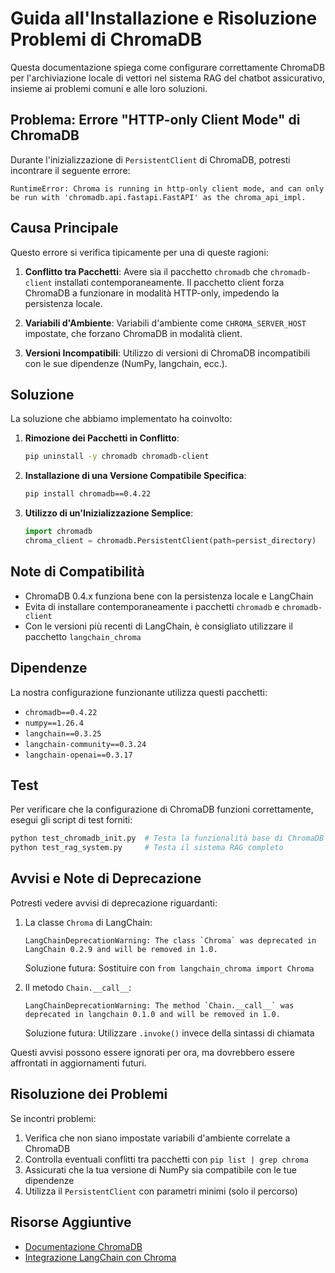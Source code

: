 # Guida all'Installazione e Risoluzione Problemi di ChromaDB

Questa documentazione spiega come configurare correttamente ChromaDB per l'archiviazione locale di vettori nel sistema RAG del chatbot assicurativo, insieme ai problemi comuni e alle loro soluzioni.

## Problema: Errore "HTTP-only Client Mode" di ChromaDB

Durante l'inizializzazione di `PersistentClient` di ChromaDB, potresti incontrare il seguente errore:

```
RuntimeError: Chroma is running in http-only client mode, and can only be run with 'chromadb.api.fastapi.FastAPI' as the chroma_api_impl.
```

## Causa Principale

Questo errore si verifica tipicamente per una di queste ragioni:

1. **Conflitto tra Pacchetti**: Avere sia il pacchetto `chromadb` che `chromadb-client` installati contemporaneamente. Il pacchetto client forza ChromaDB a funzionare in modalità HTTP-only, impedendo la persistenza locale.

2. **Variabili d'Ambiente**: Variabili d'ambiente come `CHROMA_SERVER_HOST` impostate, che forzano ChromaDB in modalità client.

3. **Versioni Incompatibili**: Utilizzo di versioni di ChromaDB incompatibili con le sue dipendenze (NumPy, langchain, ecc.).

## Soluzione

La soluzione che abbiamo implementato ha coinvolto:

1. **Rimozione dei Pacchetti in Conflitto**:
   ```bash
   pip uninstall -y chromadb chromadb-client
   ```

2. **Installazione di una Versione Compatibile Specifica**:
   ```bash
   pip install chromadb==0.4.22
   ```

3. **Utilizzo di un'Inizializzazione Semplice**:
   ```python
   import chromadb
   chroma_client = chromadb.PersistentClient(path=persist_directory)
   ```

## Note di Compatibilità

- ChromaDB 0.4.x funziona bene con la persistenza locale e LangChain
- Evita di installare contemporaneamente i pacchetti `chromadb` e `chromadb-client`
- Con le versioni più recenti di LangChain, è consigliato utilizzare il pacchetto `langchain_chroma`

## Dipendenze

La nostra configurazione funzionante utilizza questi pacchetti:

- `chromadb==0.4.22`
- `numpy==1.26.4`
- `langchain==0.3.25`
- `langchain-community==0.3.24`
- `langchain-openai==0.3.17`

## Test

Per verificare che la configurazione di ChromaDB funzioni correttamente, esegui gli script di test forniti:

```bash
python test_chromadb_init.py  # Testa la funzionalità base di ChromaDB
python test_rag_system.py     # Testa il sistema RAG completo
```

## Avvisi e Note di Deprecazione

Potresti vedere avvisi di deprecazione riguardanti:

1. La classe `Chroma` di LangChain:
   ```
   LangChainDeprecationWarning: The class `Chroma` was deprecated in LangChain 0.2.9 and will be removed in 1.0.
   ```
   
   Soluzione futura: Sostituire con `from langchain_chroma import Chroma`

2. Il metodo `Chain.__call__`:
   ```
   LangChainDeprecationWarning: The method `Chain.__call__` was deprecated in langchain 0.1.0 and will be removed in 1.0.
   ```
   
   Soluzione futura: Utilizzare `.invoke()` invece della sintassi di chiamata

Questi avvisi possono essere ignorati per ora, ma dovrebbero essere affrontati in aggiornamenti futuri.

## Risoluzione dei Problemi

Se incontri problemi:

1. Verifica che non siano impostate variabili d'ambiente correlate a ChromaDB
2. Controlla eventuali conflitti tra pacchetti con `pip list | grep chroma`
3. Assicurati che la tua versione di NumPy sia compatibile con le tue dipendenze
4. Utilizza il `PersistentClient` con parametri minimi (solo il percorso)

## Risorse Aggiuntive

- [Documentazione ChromaDB](https://docs.trychroma.com/)
- [Integrazione LangChain con Chroma](https://python.langchain.com/docs/integrations/vectorstores/chroma)